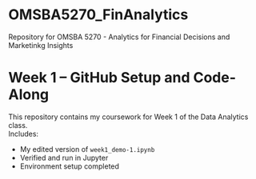 # OMSBA5270_FinAnalytics
Repository for OMSBA 5270 - Analytics for Financial Decisions and Marketinkg Insights

# Week 1 – GitHub Setup and Code-Along

This repository contains my coursework for Week 1 of the Data Analytics class.  
Includes:
- My edited version of `week1_demo-1.ipynb`
- Verified and run in Jupyter
- Environment setup completed
